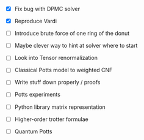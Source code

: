 
- [x] Fix bug with DPMC solver
- [x] Reproduce Vardi
- [ ] Introduce brute force of one ring of the donut
- [ ] Maybe clever way to hint at solver where to start
- [ ] Look into Tensor renormalization

- [ ] Classical Potts model to weighted CNF
- [ ] Write stuff down properly / proofs

- [ ] Potts experiments
- [ ] Python library matrix representation
- [ ] Higher-order trotter formulae
- [ ] Quantum Potts